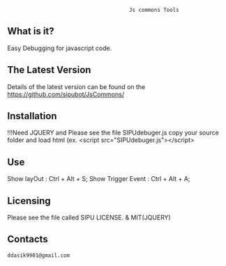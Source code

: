 
                                           Js commons Tools

  What is it?
  -----------

  Easy Debugging for javascript code.

  The Latest Version
  ------------------

  Details of the latest version can be found on the
  https://github.com/sipubot/JsCommons/


  Installation
  ------------
  !!!Need JQUERY
  and
  Please see the file SIPUdebuger.js copy your source folder and load html (ex.
    \<script src="SIPUdebuger.js"\>\</script\>

  Use
  ------------
  Show layOut :         Ctrl + Alt + S;
  Show Trigger Event :  Ctrl + Alt + A;

  Licensing
  ---------

  Please see the file called SIPU LICENSE. & MIT(JQUERY)

  Contacts
  --------
    ddasik9901@gmail.com
